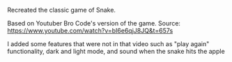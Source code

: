 Recreated the classic game of Snake.

Based on Youtuber Bro Code's version of the game.
Source: https://www.youtube.com/watch?v=bI6e6qjJ8JQ&t=657s

I added some features that were not in that video such as "play again" functionality, dark and light mode, and sound when the snake hits the apple